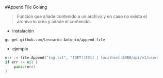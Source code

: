 #Append File Golang

> Funcion que añade contenido a un archivo y en caso no exista el archivo lo crea y añade el contenido.

- instalación

```shell
go get github.com/Leonardo-Antonio/append-file
```

- ejemplo
```go
err := file.Append("log.txt", "[GET][201] | localhost:8080/api/v1/users")
if err != nil {
	panic(err)
}
```